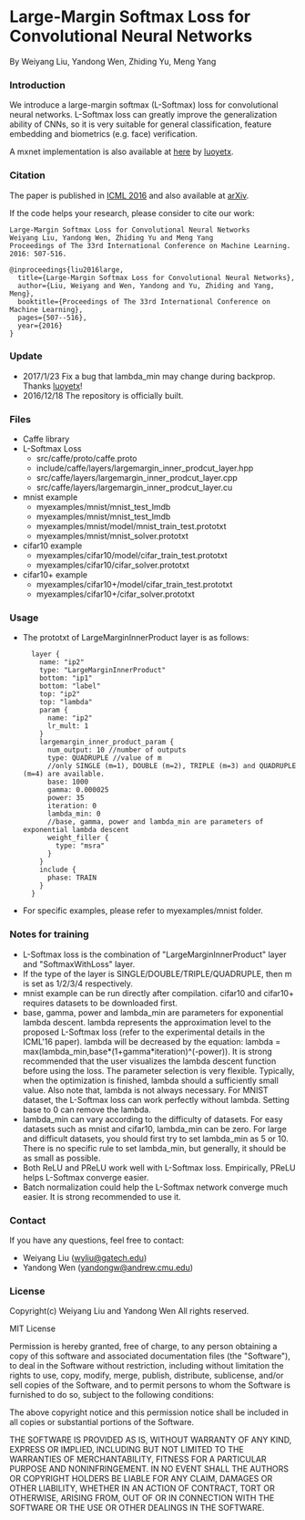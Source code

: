 # Large-Margin Softmax Loss for Convolutional Neural Networks

By Weiyang Liu, Yandong Wen, Zhiding Yu, Meng Yang

### Introduction
We introduce a large-margin softmax (L-Softmax) loss for convolutional neural networks. L-Softmax loss can greatly improve the generalization ability of CNNs, so it is very suitable for general classification, feature embedding and biometrics (e.g. face) verification.

A mxnet implementation is also available at [here](https://github.com/luoyetx/mx-lsoftmax) by [luoyetx](https://github.com/luoyetx).

### Citation
The paper is published in [ICML 2016](http://proceedings.mlr.press/v48/liud16.pdf) and also available at [arXiv](https://arxiv.org/abs/1612.02295).

If the code helps your research, please consider to cite our work:

    Large-Margin Softmax Loss for Convolutional Neural Networks
    Weiyang Liu, Yandong Wen, Zhiding Yu and Meng Yang
    Proceedings of The 33rd International Conference on Machine Learning. 2016: 507-516.

    @inproceedings{liu2016large,
      title={Large-Margin Softmax Loss for Convolutional Neural Networks},
      author={Liu, Weiyang and Wen, Yandong and Yu, Zhiding and Yang, Meng},
      booktitle={Proceedings of The 33rd International Conference on Machine Learning},
      pages={507--516},
      year={2016}
    }

### Update
- 2017/1/23 Fix a bug that lambda_min may change during backprop. Thanks [luoyetx](https://github.com/luoyetx)!
- 2016/12/18 The repository is officially built.

### Files
- Caffe library
- L-Softmax Loss
  * src/caffe/proto/caffe.proto
  * include/caffe/layers/largemargin_inner_prodcut_layer.hpp
  * src/caffe/layers/largemargin_inner_prodcut_layer.cpp
  * src/caffe/layers/largemargin_inner_prodcut_layer.cu
- mnist example
  * myexamples/mnist/mnist_test_lmdb
  * myexamples/mnist/mnist_test_lmdb
  * myexamples/mnist/model/mnist_train_test.prototxt
  * myexamples/mnist/mnist_solver.prototxt
- cifar10 example
  * myexamples/cifar10/model/cifar_train_test.prototxt
  * myexamples/cifar10/cifar_solver.prototxt
- cifar10+ example
  * myexamples/cifar10+/model/cifar_train_test.prototxt
  * myexamples/cifar10+/cifar_solver.prototxt

### Usage
- The prototxt of LargeMarginInnerProduct layer is as follows:

        layer {
          name: "ip2"
          type: "LargeMarginInnerProduct"
          bottom: "ip1"
          bottom: "label"
          top: "ip2"
          top: "lambda"
          param {
            name: "ip2"
            lr_mult: 1
          }
          largemargin_inner_product_param {
            num_output: 10 //number of outputs
            type: QUADRUPLE //value of m
            //only SINGLE (m=1), DOUBLE (m=2), TRIPLE (m=3) and QUADRUPLE (m=4) are available.
            base: 1000
            gamma: 0.000025
            power: 35
            iteration: 0
            lambda_min: 0
            //base, gamma, power and lambda_min are parameters of exponential lambda descent
            weight_filler {
              type: "msra"
            }
          }
          include {
            phase: TRAIN
          }
        }

- For specific examples, please refer to myexamples/mnist folder.

### Notes for training
- L-Softmax loss is the combination of "LargeMarginInnerProduct" layer and "SoftmaxWithLoss" layer.
- If the type of the layer is SINGLE/DOUBLE/TRIPLE/QUADRUPLE, then m is set as 1/2/3/4 respectively.
- mnist example can be run directly after compilation. cifar10 and cifar10+ requires datasets to be downloaded first.
- base, gamma, power and lambda_min are parameters for exponential lambda descent. lambda represents the approximation level to the proposed L-Softmax loss (refer to the experimental details in the ICML'16 paper). lambda will be decreased by the equation: lambda = max(lambda_min,base\*(1+gamma\*iteration)^(-power)). It is strong recommended that the user visualizes the lambda descent function before using the loss. The parameter selection is very flexible. Typically, when the optimization is finished, lambda should a sufficiently small value. Also note that, lambda is not always necessary. For MNIST dataset, the L-Softmax loss can work perfectly without lambda. Setting base to 0 can remove the lambda.
- lambda_min can vary according to the difficulty of datasets. For easy datasets such as mnist and cifar10, lambda_min can be zero. For large and difficult datasets, you should first try to set lambda_min as 5 or 10. There is no specific rule to set lambda_min, but generally, it should be as small as possible.
- Both ReLU and PReLU work well with L-Softmax loss. Empirically, PReLU helps L-Softmax converge easier.
- Batch normalization could help the L-Softmax network converge much easier. It is strong recommended to use it.

### Contact
If you have any questions, feel free to contact:
- Weiyang Liu (wyliu@gatech.edu)
- Yandong Wen (yandongw@andrew.cmu.edu)

### License
Copyright(c) Weiyang Liu and Yandong Wen
All rights reserved.

MIT License

Permission is hereby granted, free of charge, to any person obtaining a copy of this software and associated documentation files (the "Software"), to deal in the Software without restriction, including without limitation the rights to use, copy, modify, merge, publish, distribute, sublicense, and/or sell copies of the Software, and to permit persons to whom the Software is furnished to do so, subject to the following conditions:

The above copyright notice and this permission notice shall be included in all copies or substantial portions of the Software.

THE SOFTWARE IS PROVIDED AS IS, WITHOUT WARRANTY OF ANY KIND, EXPRESS OR IMPLIED, INCLUDING BUT NOT LIMITED TO THE WARRANTIES OF MERCHANTABILITY, FITNESS FOR A PARTICULAR PURPOSE AND NONINFRINGEMENT. IN NO EVENT SHALL THE AUTHORS OR COPYRIGHT HOLDERS BE LIABLE FOR ANY CLAIM, DAMAGES OR OTHER LIABILITY, WHETHER IN AN ACTION OF CONTRACT, TORT OR OTHERWISE, ARISING FROM, OUT OF OR IN CONNECTION WITH THE SOFTWARE OR THE USE OR OTHER DEALINGS IN THE SOFTWARE.

